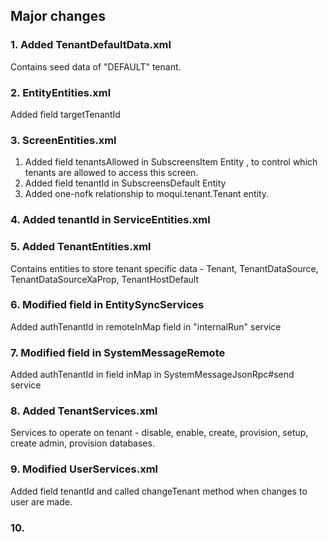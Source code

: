 ## Major changes  

### 1. Added TenantDefaultData.xml
Contains seed data of "DEFAULT" tenant.

### 2. EntityEntities.xml
Added field targetTenantId 

### 3. ScreenEntities.xml
1. Added field tenantsAllowed in SubscreensItem Entity , to control which tenants are allowed to access this screen.
2. Added field tenantId in SubscreensDefault Entity
3. Added one-nofk relationship to moqui.tenant.Tenant entity.

### 4. Added tenantId in ServiceEntities.xml

### 5. Added TenantEntities.xml
Contains entities to store tenant specific data - Tenant, TenantDataSource, TenantDataSourceXaProp, TenantHostDefault 

### 6.  Modified field in EntitySyncServices
Added authTenantId in remoteInMap field in "internalRun" service

### 7. Modified field in SystemMessageRemote
Added authTenantId in field inMap in SystemMessageJsonRpc#send service

### 8. Added TenantServices.xml
Services to operate on tenant - disable, enable, create, provision, setup, create admin,  provision databases.

### 9. Modified UserServices.xml
Added field tenantId and called changeTenant method when changes to user are made.

### 10. 
